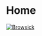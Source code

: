 # Home
[![Browsick](https://1.bp.blogspot.com/-E2n6_hCiP6g/YTpJi5m-G1I/AAAAAAAAjdE/GBMAuJwAT4UrIyUdb87gyf5HChGkud6LwCLcBGAsYHQ/s1234/Chrome%2BMockup%2B%2528RiyazAhamd%2B-%2BHome%2529.png)](https://github.com/theriyazo/RiyazAhamad-Portfolio)
